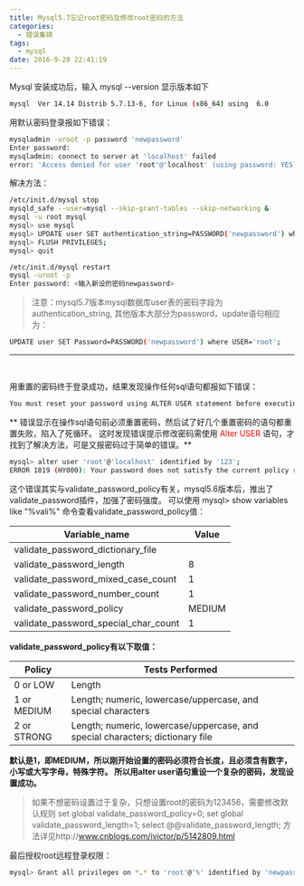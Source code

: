 ```yaml
---
title: Mysql5.7忘记root密码及修改root密码的方法
categories:
  - 错误集锦
tags:
  - mysql
date: 2016-9-20 22:41:19
---
```


Mysql 安装成功后，输入 mysql --version 显示版本如下
```bash
mysql  Ver 14.14 Distrib 5.7.13-6, for Linux (x86_64) using  6.0
```

用默认密码登录报如下错误：
```bash	
mysqladmin -uroot -p password 'newpassword'
Enter password:
mysqladmin: connect to server at 'localhost' failed
error: 'Access denied for user 'root'@'localhost' (using password: YES)'
```

解决方法：
```bash
/etc/init.d/mysql stop
mysqld_safe --user=mysql --skip-grant-tables --skip-networking &
mysql -u root mysql
mysql> use mysql
mysql> UPDATE user SET authentication_string=PASSWORD('newpassword') where USER='root';
mysql> FLUSH PRIVILEGES;
mysql> quit

/etc/init.d/mysql restart
mysql -uroot -p
Enter password: <输入新设的密码newpassword>
```

<!-- more -->

> 注意：mysql5.7版本mysql数据库user表的密码字段为authentication_string, 其他版本大部分为password，update语句相应为：
```bash
UPDATE user SET Password=PASSWORD('newpassword') where USER='root';
```

---

<br/>

用重置的密码终于登录成功，结果发现操作任何sql语句都报如下错误：
```bash
You must reset your password using ALTER USER statement before executing this statement.
```

** 错误显示在操作sql语句前必须重置密码，然后试了好几个重置密码的语句都重置失败，陷入了死循环。
这时发现错误提示修改密码需使用 <font style="color:red">Alter USER </font>语句，才找到了解决方法，可是又报密码过于简单的错误。**

```bash
mysql> alter user 'root'@'localhost' identified by '123'; 
ERROR 1819 (HY000): Your password does not satisfy the current policy requirements
```

这个错误其实与validate_password_policy有关，mysql5.6版本后，推出了validate_password插件，加强了密码强度。
可以使用 mysql> show variables like "%vali%" 命令查看validate_password_policy值：

Variable_name | Value
---|---
validate_password_dictionary_file | 
validate_password_length | 8
validate_password_mixed_case_count | 1
validate_password_number_count | 1
validate_password_policy | MEDIUM
validate_password_special_char_count | 1

**validate_password_policy有以下取值：**

Policy | Tests Performed
---|---
0 or LOW | 	Length
1 or MEDIUM | Length; numeric, lowercase/uppercase, and special characters
2 or STRONG | Length; numeric, lowercase/uppercase, and special characters; dictionary file

**默认是1，即MEDIUM，所以刚开始设置的密码必须符合长度，且必须含有数字，小写或大写字母，特殊字符。
所以用alter user语句重设一个复杂的密码，发现设置成功。**

> 如果不想密码设置过于复杂，只想设置root的密码为123456，需要修改默认规则
set global validate_password_policy=0;
set global validate_password_length=1;
select @@validate_password_length;
方法详见http://www.cnblogs.com/ivictor/p/5142809.html


最后授权root远程登录权限：
```bash
mysql> Grant all privileges on *.* to 'root'@'%' identified by 'newpassword' with grant option;
```
